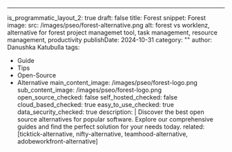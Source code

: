 ---
is_programmatic_layout_2: true
draft: false
title: Forest
snippet: Forest
image:
  src: /images/pseo/forest-alternative.png
  alt: forest vs worklenz, alternative for forest project managemet tool, task management, resource management, productivity
publishDate: 2024-10-31
category: ""
author: Danushka Katubulla
tags:
  - Guide
  - Tips
  - Open-Source
  - Alternative
main_content_image: /images/pseo/forest-logo.png
sub_content_image: /images/pseo/forest-logo.png
open_source_checked: false
self_hosted_checked: false
cloud_based_checked: true
easy_to_use_checked: true
data_security_checked: true
description: |
   Discover the best open source alternatives for popular software. Explore our comprehensive guides and find the perfect solution for your needs today.
related: [ticktick-alternative, nifty-alternative, teamhood-alternative, adobeworkfront-alternative]